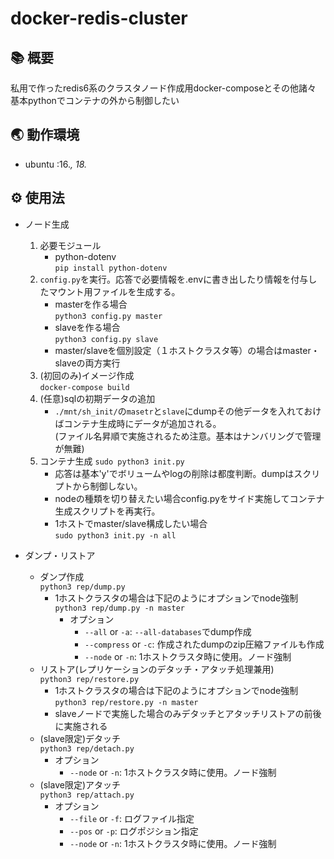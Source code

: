 # docker-redis-cluster

## 📚 概要
私用で作ったredis6系のクラスタノード作成用docker-composeとその他諸々  
基本pythonでコンテナの外から制御したい  

## 🌏 動作環境
- ubuntu :16.*, 18.*

## ⚙ 使用法
- ノード生成
    1. 必要モジュール
        - python-dotenv  
        `pip install python-dotenv`
    1. `config.py`を実行。応答で必要情報を.envに書き出したり情報を付与したマウント用ファイルを生成する。  
        - masterを作る場合  
        `python3 config.py master`  
        - slaveを作る場合  
        `python3 config.py slave`  
        - master/slaveを個別設定（１ホストクラスタ等）の場合はmaster・slaveの両方実行
    1. (初回のみ)イメージ作成  
        `docker-compose build`
    1. (任意)sqlの初期データの追加  
        - `./mnt/sh_init/`の`masetr`と`slave`にdumpその他データを入れておけばコンテナ生成時にデータが追加される。  
        (ファイル名昇順で実施されるため注意。基本はナンバリングで管理が無難)  
    1. コンテナ生成
        `sudo python3 init.py`  
        - 応答は基本'y'でボリュームやlogの削除は都度判断。dumpはスクリプトから制御しない。
        - nodeの種類を切り替えたい場合config.pyをサイド実施してコンテナ生成スクリプトを再実行。
        - 1ホストでmaster/slave構成したい場合  
        `sudo python3 init.py -n all`  

- ダンプ・リストア
    - ダンプ作成  
        `python3 rep/dump.py`  
        - 1ホストクラスタの場合は下記のようにオプションでnode強制  
            `python3 rep/dump.py -n master`  
            - オプション  
                - `--all` or `-a`: `--all-databases`でdump作成  
                - `--compress` or `-c`: 作成されたdumpのzip圧縮ファイルも作成  
                - `--node` or `-n`: 1ホストクラスタ時に使用。ノード強制  
    - リストア(レプリケーションのデタッチ・アタッチ処理兼用)  
        `python3 rep/restore.py`  
        - 1ホストクラスタの場合は下記のようにオプションでnode強制  
            `python3 rep/restore.py -n master`  
        - slaveノードで実施した場合のみデタッチとアタッチリストアの前後に実施される  
    - (slave限定)デタッチ  
        `python3 rep/detach.py`  
        - オプション  
            - `--node` or `-n`: 1ホストクラスタ時に使用。ノード強制  
    - (slave限定)アタッチ  
        `python3 rep/attach.py`  
        - オプション  
            - `--file` or `-f`: ログファイル指定  
            - `--pos` or `-p`: ログポジション指定  
            - `--node` or `-n`: 1ホストクラスタ時に使用。ノード強制  
